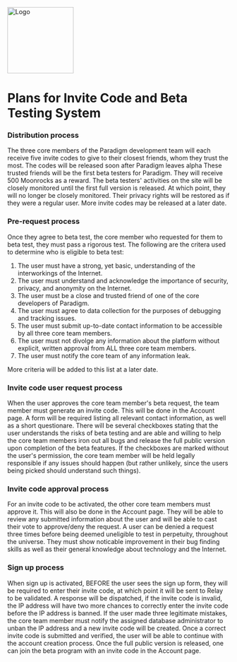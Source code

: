 [<img src="https://www.theparadigmdev.com/relay/img/paradigm.png" alt="Logo" width="150" height="150"></img>](https://www.theparadigmdev.com/)
# Plans for Invite Code and Beta Testing System

### Distribution process
The three core members of the Paradigm development team will each receive five invite codes to give to their closest friends, whom they trust the most. The codes will be released soon after Paradigm leaves alpha These trusted friends will be the first beta testers for Paradigm. They will receive 500 Moonrocks as a reward. The beta testers' activities on the site will be closely monitored until the first full version is released. At which point, they will no longer be closely monitored. Their privacy rights will be restored as if they were a regular user. More invite codes may be released at a later date.

### Pre-request process
Once they agree to beta test, the core member who requested for them to beta test, they must pass a rigorous test. The following are the critera used to determine who is eligible to beta test:

1. The user must have a strong, yet basic, understanding of the interworkings of the Internet.
2. The user must understand and acknowledge the importance of security, privacy, and anonymity on the Internet.
3. The user must be a close and trusted friend of one of the core developers of Paradigm.
4. The user must agree to data collection for the purposes of debugging and tracking issues.
5. The user must submit up-to-date contact information to be accessible by all three core team members.
6. The user must not divolge any information about the platform without explicit, written approval from ALL three core team members.
7. The user must notify the core team of any information leak.

More criteria will be added to this list at a later date.

### Invite code user request process
When the user approves the core team member's beta request, the team member must generate an invite code. This will be done in the Account page. A form will be required listing all relevant contact information, as well as a short questionare. There will be several checkboxes stating that the user understands the risks of beta testing and are able and willing to help the core team members iron out all bugs and release the full public version upon completion of the beta features. If the checkboxes are marked without the user's permission, the core team member will be held legally responsible if any issues should happen (but rather unlikely, since the users being picked should understand such things).

### Invite code approval process
For an invite code to be activated, the other core team members must approve it. This will also be done in the Account page. They will be able to review any submitted information about the user and will be able to cast their vote to approve/deny the request. A user can be denied a request three times before being deemed uneligible to test in perpetuity, throughout the universe. They must show noticable improvement in their bug finding skills as well as their general knowledge about technology and the Internet.

### Sign up process
When sign up is activated, BEFORE the user sees the sign up form, they will be required to enter their invite code, at which point it will be sent to Relay to be validated. A response will be dispatched, if the invite code is invalid, the IP address will have two more chances to correctly enter the invite code before the IP address is banned. If the user made three legitimate mistakes, the core team member must notify the assigned database administrator to unban the IP address and a new invite code will be created. Once a correct invite code is submitted and verified, the user will be able to continue with the account creation process. Once the full public version is released, one can join the beta program with an invite code in the Account page.
